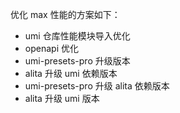 优化 max 性能的方案如下：

- umi 仓库性能模块导入优化
- openapi 优化
- umi-presets-pro 升级版本
- alita 升级 umi 依赖版本
- umi-presets-pro 升级 alita 依赖版本
- alita 升级 umi 版本
